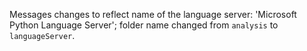 Messages changes to reflect name of the language server: 'Microsoft Python Language Server';
folder name changed from `analysis` to `languageServer`.

